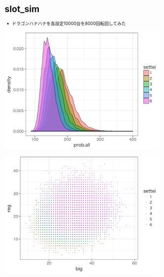 # slot_sim

- ドラゴンハナハナを各設定10000台を8000回転回してみた

![設定ごとの合算分布](https://github.com/mura5726/slot_sim/blob/master/images/alldens.png)

![設定ごとのBIGとREG分布](https://github.com/mura5726/slot_sim/blob/master/images/bigreg.png)
